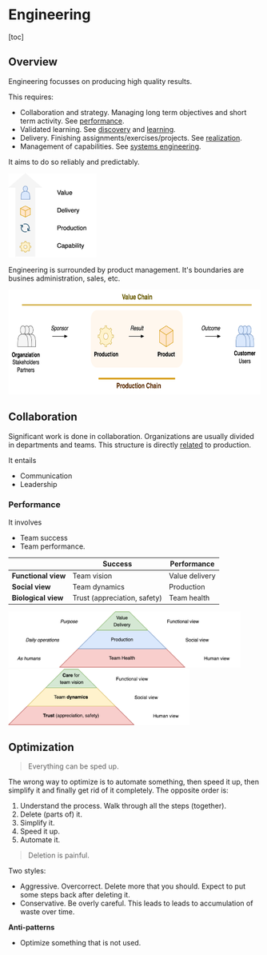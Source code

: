 # Engineering

[toc]

## Overview

Engineering focusses on producing high quality results.

This requires:

- Collaboration and strategy. Managing long term objectives and short term activity. See [performance](../collaboration/teams.md).
- Validated learning. See [discovery](../labour/discovery.md) and [learning](../intelligence/learning.md).
- Delivery. Finishing assignments/exercises/projects. See [realization](../labour/realization.md).
- Management of capabilities. See [systems engineering](systems-engineering.md).

It aims to do so reliably and predictably.



<img src="../img/capability-production-delivery-vertical.png" alt="capability-production-delivery-vertical" style="height:12em;" />



Engineering is surrounded by product management. It's boundaries are busines administration, sales, etc.

<img src="../img/value-chain-production-chain.png" alt="value-chain-production-chain" style="height:15em;" />

## Collaboration

Significant work is done in collaboration. Organizations are usually divided in departments and teams. This structure is directly [related](https://en.wikipedia.org/wiki/Conway%27s_law) to production. 

It entails

- Communication
- Leadership



### Performance

It involves

- Team success
- Team performance.



|                     | Success                      | Performance    |
| ------------------- | ---------------------------- | -------------- |
| **Functional view** | Team vision                  | Value delivery |
| **Social view**     | Team dynamics                | Production     |
| **Biological view** | Trust (appreciation, safety) | Team health    |



 <img src="../img/pyramid-team-performance-health.png" alt="pyramid-team-performance-health" style="height:8em;" /> <img src="../img/pyramid-team-performance-trust-care.png" alt="pyramid-team-performance-trust-care" style="height:8em;" />



## Optimization

> Everything can be sped up.

The wrong way to optimize is to automate something, then speed it up, then simplify it and finally get rid of it completely. The opposite order is:

1. Understand the process. Walk through all the steps (together).
2. Delete (parts of) it.
3. Simplify it.
4. Speed it up.
5. Automate it.



> Deletion is painful.

Two styles:

- Aggressive. Overcorrect. Delete more that you should. Expect to put some steps back after deleting it.
- Conservative. Be overly careful. This leads to leads to accumulation of waste over time. 



**Anti-patterns**

- Optimize something that is not used.
